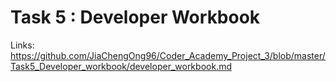 # Task 5 : Developer Workbook

Links: https://github.com/JiaChengOng96/Coder_Academy_Project_3/blob/master/Task5_Developer_workbook/developer_workbook.md